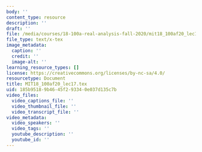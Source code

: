 ```yaml
---
body: ''
content_type: resource
description: ''
draft: ''
file: /media/courses/18-100a-real-analysis-fall-2020/mit18_100af20_lec17.tex
file_type: text/x-tex
image_metadata:
  caption: ''
  credit: ''
  image-alt: ''
learning_resource_types: []
license: https://creativecommons.org/licenses/by-nc-sa/4.0/
resourcetype: Document
title: MIT18_100af20_lec17.tex
uid: 185b9518-9b46-45f2-9334-0e037d135c7b
video_files:
  video_captions_file: ''
  video_thumbnail_file: ''
  video_transcript_file: ''
video_metadata:
  video_speakers: ''
  video_tags: ''
  youtube_description: ''
  youtube_id: ''
---
```

